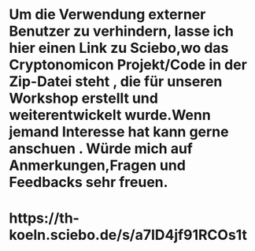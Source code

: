 
<h1>Um die Verwendung externer Benutzer zu verhindern, lasse  ich hier einen Link zu Sciebo,wo das Cryptonomicon Projekt/Code in der Zip-Datei steht , die für unseren Workshop erstellt und weiterentwickelt wurde.Wenn jemand Interesse hat kann gerne anschuen . Würde mich auf Anmerkungen,Fragen und Feedbacks sehr freuen.<h1>
  
  <h1>https://th-koeln.sciebo.de/s/a7ID4jf91RCOs1t</h1>
